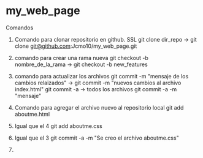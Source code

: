 # my_web_page

Comandos

1. Comando para clonar repositorio en github. SSL
    git clone dir_repo -> git clone git@github.com:Jcmo10/my_web_page.git

2. comando para crear una rama nueva
    git checkout -b nombre_de_la_rama -> git checkout -b new_features

3. comando para actualizar los archivos
    git commit -m "mensaje de los cambios relaizados"  -> git commit -m "nuevos cambios al archivo index.html"
    git commit -a -> todos los archivos
    git commit -a -m "mensaje"

4. Comando para agregar el archivo nuevo al repositorio local
    git add aboutme.html

5. Igual que el 4
    git add aboutme.css

6. Igual que el 3
    git commit -a -m "Se creo el archivo aboutme.css"

7. 